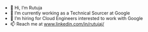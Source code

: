 - 👋 Hi, I’m Rutuja
- 👀 I’m currently working as a Technical Sourcer at Google
- 🌱 I’m hiring for Cloud Engineers interested to work with Google
- 📫 Reach me at www.linkedin.com/in/rutujaj/

<!---
jrutuja/jrutuja is a ✨ special ✨ repository because its `README.md` (this file) appears on your GitHub profile.
You can click the Preview link to take a look at your changes.
--->

